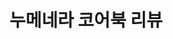 ---
title: "누메네라 코어북 리뷰"
description: 누메네라는 10억년 뒤 수 많은 과학문명의 잔재 위에 다시 생겨난 제9세계를 배경으로 한 SF/판타지입니다. 누메네라의 코어북을 소개하고 리뷰합니다.
layout: ../../../../layouts/MainLayout.astro
createdAt: "2022-11-28T07:31:02.290Z"
---